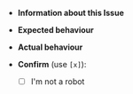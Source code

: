 [//]: # ( Please use this template )
[//]: # ( http://crimeflare.eu.org )


- **Information about this Issue**



- **Expected behaviour**



- **Actual behaviour**



- **Confirm** (use `[x]`):
  - [ ] I'm not a robot

